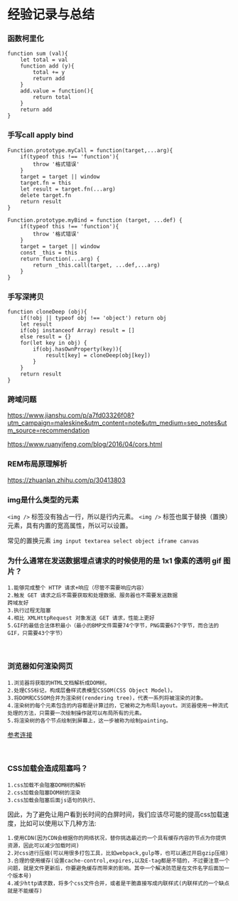 # 经验记录与总结


### 函数柯里化

```
function sum (val){
    let total = val 
    function add (y){
        total += y
        return add 
    }
    add.value = function(){
        return total 
    }
    return add 
}
```


### 手写call apply bind 

```
Function.prototype.myCall = function(target,...arg){
    if(typeof this !== 'function'){
        throw '格式错误'
    }
    target = target || window 
    target.fn = this 
    let result = target.fn(...arg)
    delete target.fn
    return result 
}
```
```
Function.prototype.myBind = function (target, ...def) {
    if(typeof this !== 'function'){
        throw '格式错误'
    }
    target = target || window 
    const _this = this 
    return function(...arg) {
        return _this.call(target, ...def,...arg)
    }
}
```

### 手写深拷贝

```
function cloneDeep (obj){
    if(!obj || typeof obj !== 'object') return obj 
    let result 
    if(obj instanceof Array) result = []
    else result = {}
    for(let key in obj) {
        if(obj.hasOwnProperty(key)){
            result[key] = cloneDeep(obj[key])
        }
    }
    return result
}
```
### 跨域问题

https://www.jianshu.com/p/a7fd03326f08?utm_campaign=maleskine&utm_content=note&utm_medium=seo_notes&utm_source=recommendation

https://www.ruanyifeng.com/blog/2016/04/cors.html
### REM布局原理解析

https://zhuanlan.zhihu.com/p/30413803

### img是什么类型的元素

`<img />` 标签没有独占一行，所以是行内元素。
`<img />` 标签也属于替换（置换）元素，具有内置的宽高属性，所以可以设置。

常见的置换元素
`img
input
textarea
select
object
iframe
canvas
`
### 为什么通常在发送数据埋点请求的时候使用的是 1x1 像素的透明 gif 图片？

```
1.能够完成整个 HTTP 请求+响应（尽管不需要响应内容）
2.触发 GET 请求之后不需要获取和处理数据、服务器也不需要发送数据
跨域友好
3.执行过程无阻塞
4.相比 XMLHttpRequest 对象发送 GET 请求，性能上更好
5.GIF的最低合法体积最小（最小的BMP文件需要74个字节，PNG需要67个字节，而合法的GIF，只需要43个字节）
```


<br>


### 浏览器如何渲染网页

```
1.浏览器将获取的HTML文档解析成DOM树。
2.处理CSS标记，构成层叠样式表模型CSSOM(CSS Object Model)。
3.将DOM和CSSOM合并为渲染树(rendering tree)，代表一系列将被渲染的对象。
4.渲染树的每个元素包含的内容都是计算过的，它被称之为布局layout。浏览器使用一种流式处理的方法，只需要一次绘制操作就可以布局所有的元素。
5.将渲染树的各个节点绘制到屏幕上，这一步被称为绘制painting。
```

 [参考连接](https://www.jianshu.com/p/e6252dc9be32_)


<br>

### CSS加载会造成阻塞吗？


```
1.css加载不会阻塞DOM树的解析
2.css加载会阻塞DOM树的渲染
3.css加载会阻塞后面js语句的执行、
```
因此，为了避免让用户看到长时间的白屏时间，我们应该尽可能的提高css加载速度，比如可以使用以下几种方法:
```
1.使用CDN(因为CDN会根据你的网络状况，替你挑选最近的一个具有缓存内容的节点为你提供资源，因此可以减少加载时间)
2.对css进行压缩(可以用很多打包工具，比如webpack,gulp等，也可以通过开启gzip压缩)
3.合理的使用缓存(设置cache-control,expires,以及E-tag都是不错的，不过要注意一个问题，就是文件更新后，你要避免缓存而带来的影响。其中一个解决防范是在文件名字后面加一个版本号)
4.减少http请求数，将多个css文件合并，或者是干脆直接写成内联样式(内联样式的一个缺点就是不能缓存)
```

